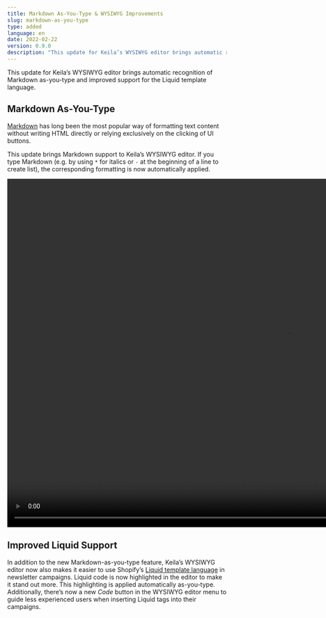```yaml
---
title: Markdown As-You-Type & WYSIWYG Improvements
slug: markdown-as-you-type
type: added
language: en
date: 2022-02-22
version: 0.9.0
description: "This update for Keila’s WYSIWYG editor brings automatic recognition of Markdown as-you-type and improved support for the Liquid template language."
---
```


This update for Keila’s WYSIWYG editor brings automatic recognition of Markdown
as-you-type and improved support for the Liquid template language.
<!--more-->

## Markdown As-You-Type

[Markdown](https://en.wikipedia.org/wiki/Markdown) has long been the most
popular way of formatting text content without writing HTML directly or relying
exclusively on the clicking of UI buttons.

This update brings Markdown support to Keila’s WYSIWYG editor. If you type
Markdown (e.g. by using `*` for italics or `-` at the beginning of a line to
create list), the corresponding formatting is now automatically applied.

<video
    loop
    controls
    class="w-full shadow-lg"
    width="1280"
    height="800"
    autoplay
    loop
              >
    <source src="/updates/2022-02-22-markdown-as-you-type.mp4" type="video/mp4" />
</video>

## Improved Liquid Support

In addition to the new Markdown-as-you-type feature, Keila’s WYSIWYG editor now
also makes it easier to use Shopify’s
[Liquid template language](https://shopify.github.io/liquid/) in newsletter
campaigns. Liquid code is now highlighted in the editor to make it stand out
more. This highlighting is applied automatically as-you-type. Additionally,
there’s now a new *Code* button in the WYSIWYG editor menu to guide less
experienced users when inserting Liquid tags into their campaigns.
